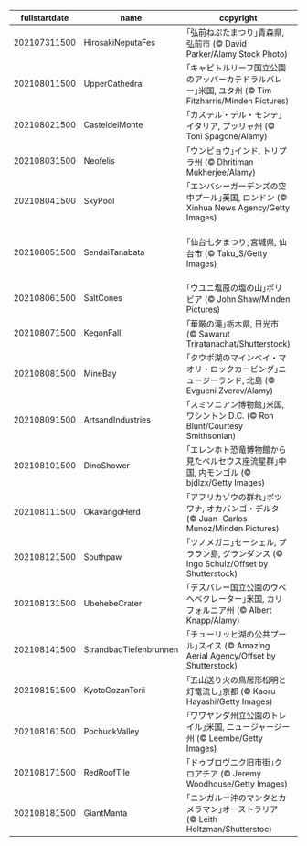 |fullstartdate|name|copyright|title|image|
|--|--|--|--|--|
202107311500|HirosakiNeputaFes|｢弘前ねぷたまつり｣青森県, 弘前市 (© David Parker/Alamy Stock Photo)|今日から弘前ねぷたまつり|![](/ja-JP/2021/08/202107311500HirosakiNeputaFes.jpg)|
202108011500|UpperCathedral|｢キャピトルリーフ国立公園のアッパーカテドラルバレー｣米国, ユタ州 (© Tim Fitzharris/Minden Pictures)|キャピトルリーフ国定公園設立日|![](/ja-JP/2021/08/202108011500UpperCathedral.jpg)|
202108021500|CasteldelMonte|｢カステル・デル・モンテ｣イタリア, プッリャ州 (© Toni Spagone/Alamy)|南イタリアの世界遺産|![](/ja-JP/2021/08/202108021500CasteldelMonte.jpg)|
202108031500|Neofelis|｢ウンピョウ｣インド, トリプラ州 (© Dhritiman Mukherjee/Alamy)|今日は世界ウンピョウの日|![](/ja-JP/2021/08/202108031500Neofelis.jpg)|
202108041500|SkyPool|｢エンバシーガーデンズの空中プール｣英国, ロンドン (© Xinhua News Agency/Getty Images)|プール橋付き高級マンション|![](/ja-JP/2021/08/202108041500SkyPool.jpg)|
202108051500|SendaiTanabata|｢仙台七夕まつり｣宮城県, 仙台市 (© Taku_S/Getty Images)|｢仙台七夕まつり｣宮城県, 仙台市 (© Taku_S/Getty Images)|![](/ja-JP/2021/08/202108051500SendaiTanabata.jpg)|
202108061500|SaltCones|｢ウユニ塩原の塩の山｣ボリビア (© John Shaw/Minden Pictures)|アンデスの塩湖|![](/ja-JP/2021/08/202108061500SaltCones.jpg)|
202108071500|KegonFall|｢華厳の滝｣栃木県, 日光市 (© Sawarut Triratanachat/Shutterstock)|今年は今日が山の日|![](/ja-JP/2021/08/202108071500KegonFall.jpg)|
202108081500|MineBay|｢タウポ湖のマインベイ・マオリ・ロックカービング｣ニュージーランド, 北島 (© Evgueni Zverev/Alamy)|今日は先住民の国際デー|![](/ja-JP/2021/08/202108081500MineBay.jpg)|
202108091500|ArtsandIndustries|｢スミソニアン博物館｣米国, ワシントン D.C. (© Ron Blunt/Courtesy Smithsonian)|スミソニアン学術協会設立記念日|![](/ja-JP/2021/08/202108091500ArtsandIndustries.jpg)|
202108101500|DinoShower|｢エレンホト恐竜博物館から見たペルセウス座流星群｣中国, 内モンゴル (© bjdlzx/Getty Images)|ペルセウス座流星群ピークに|![](/ja-JP/2021/08/202108101500DinoShower.jpg)|
202108111500|OkavangoHerd|｢アフリカゾウの群れ｣ボツワナ, オカバンゴ・デルタ (© Juan-Carlos Munoz/Minden Pictures)|今日は世界ゾウの日|![](/ja-JP/2021/08/202108111500OkavangoHerd.jpg)|
202108121500|Southpaw|｢ツノメガニ｣セーシェル, プララン島, グランダンス (© Ingo Schulz/Offset by Shutterstock)|今日は左利きの日|![](/ja-JP/2021/08/202108121500Southpaw.jpg)|
202108131500|UbehebeCrater|｢デスバレー国立公園のウベヘベクレーター｣米国, カリフォルニア州 (© Albert Knapp/Alamy)|火山活動の痕跡|![](/ja-JP/2021/08/202108131500UbehebeCrater.jpg)|
202108141500|StrandbadTiefenbrunnen|｢チューリッヒ湖の公共プール｣スイス (© Amazing Aerial Agency/Offset by Shutterstock)|湖の屋外プール|![](/ja-JP/2021/08/202108141500StrandbadTiefenbrunnen.jpg)|
202108151500|KyotoGozanTorii|｢五山送り火の鳥居形松明と灯篭流し｣京都 (© Kaoru Hayashi/Getty Images)|今日は五山の送り火|![](/ja-JP/2021/08/202108151500KyotoGozanTorii.jpg)|
202108161500|PochuckValley|｢ワワヤンダ州立公園のトレイル｣米国, ニュージャージー州 (© Leembe/Getty Images)|ニュージャージーの憩いの場|![](/ja-JP/2021/08/202108161500PochuckValley.jpg)|
202108171500|RedRoofTile|｢ドゥブロヴニク旧市街｣クロアチア (© Jeremy Woodhouse/Getty Images)|アドリア海の真珠|![](/ja-JP/2021/08/202108171500RedRoofTile.jpg)|
202108181500|GiantManta|｢ニンガルー沖のマンタとカメラマン｣オーストラリア (© Leith Holtzman/Shutterstoc)|世界写真の日|![](/ja-JP/2021/08/202108181500GiantManta.jpg)|

